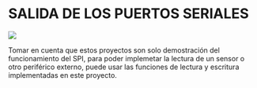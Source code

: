 <h1> SALIDA DE LOS PUERTOS SERIALES </h1>

<img src="https://user-images.githubusercontent.com/47931397/127763918-48d67fc2-7cb0-4fb5-9f44-950c62a31bf4.png">

Tomar en cuenta que estos proyectos son solo demostración del funcionamiento del SPI, para poder implemetar la lectura de un sensor o otro periférico 
externo, puede usar las funciones de lectura y escritura implementadas en este proyecto.

